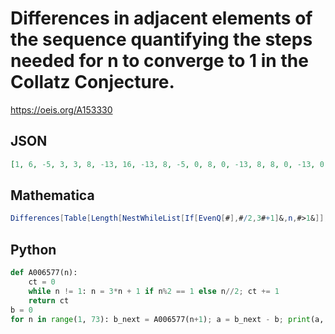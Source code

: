 # Differences in adjacent elements of the sequence quantifying the steps needed for n to converge to 1 in the Collatz Conjecture\.
https://oeis.org/A153330
## JSON
```JSON
[1, 6, -5, 3, 3, 8, -13, 16, -13, 8, -5, 0, 8, 0, -13, 8, 8, 0, -13, 0, 8, 0, -5, 13, -13, 101, -93, 0, 0, 88, -101, 21, -13, 0, 8, 0, 0, 13, -26, 101, -101, 21, -13, 0, 0, 88, -93, 13, 0, 0, -13, 0, 101, 0, -93, 13, -13, 13, -13, 0, 88, 0, -101, 21, 0, 0, -13, 0, 0, 88, -80, 93]
```
## Mathematica
```Mathematica
Differences[Table[Length[NestWhileList[If[EvenQ[#],#/2,3#+1]&,n,#>1&]], {n,80}]] (* _Harvey P. Dale_, Oct 10 2011 *)
```
## Python
```Python
def A006577(n):
    ct = 0
    while n != 1: n = 3*n + 1 if n%2 == 1 else n//2; ct += 1
    return ct
b = 0
for n in range(1, 73): b_next = A006577(n+1); a = b_next - b; print(a, end = ", "); b = b_next # _Ya-Ping Lu_, May 04 2024
```
